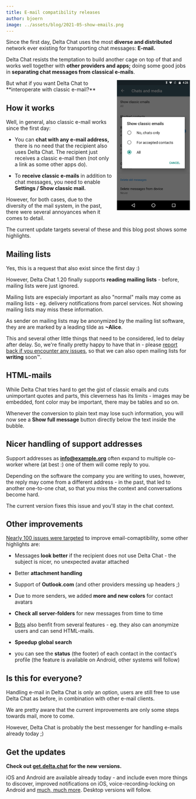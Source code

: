 ```yaml
---
title: E-mail compatibility releases
author: bjoern
image: ../assets/blog/2021-05-show-emails.png
---
```


Since the first day,
Delta Chat uses the most **diverse and distributed** network ever existing
for transporting chat messages: **E-mail.**

Delta Chat resists the temptation to build another cage on top of that
and works well together with **other providers and apps;**
doing some good jobs in
**separating chat messages from classical e-mails**.

<img src="../assets/blog/2021-05-show-emails.png" width="200" style="float: right; clear:both; margin-left:1em; margin-bottom:.2em;" alt="Screenshot with &quot;Show classic e-mails&quot; option" />
But what if you want Delta Chat to **interoperate with classic e-mail?**


## How it works

Well, in general, also classic e-mail works since the first day:

- You can **chat with any e-mail address,**
  there is no need that the recipient also uses Delta Chat.
  The recipient just receives a classic e-mail then
  (not only a link as some other apps do).

- To **receive classic e-mails** in addition to chat messages,
  you need to enable **Settings / Show classic mail.**

However, for both cases, 
due to the diversity of the mail system,
in the past,  there were several annoyances when it comes to detail.

The current update targets several of these
and this blog post shows some highlights.


## Mailing lists

Yes, this is a request that also exist since the first day :)

However, Delta Chat 1.20 finally supports **reading mailing lists** -
before, mailing lists were just ignored.

Mailing lists are especialy important as
also "normal" mails may come as mailing lists -
eg. delivery notifications from parcel services.
Not showing mailing lists may miss these information.

As sender on mailing lists may be anonymized by the mailing list software,
they are are marked by a leading tilde as **~Alice**.

This and several other little things that need to be considered,
led to delay after delay.
So, we're finally pretty happy to have that in -
please [report back if you encounter any issues](https://delta.chat/en/contribute#translations-and-bug-reports),
so that we can also open mailing lists for **writing** soon™.


## HTML-mails

While Delta Chat tries hard to get the gist of classic emails
and cuts unimportant quotes and parts,
this cleverness has its limits -
images may be embedded,
font color may be important, 
there may be tables and so on.

Whenever the conversion to plain text may lose such information,
you will now see a **Show full message** button
directly below the text inside the bubble.


## Nicer handling of support addresses

Support addresses as **info@example.org** often expand to multiple co-worker
where (at best :) one of them will come reply to you.

Depending on the software the company you are writing to uses,
however, the reply may come from a different address -
in the past, that led to another one-to-one chat, so that you miss the context
and conversations become hard.

The current version fixes this issue and you'll stay in the chat context.


## Other improvements

[Nearly 100 issues were targeted](https://github.com/orgs/deltachat/projects/31) 
to improve email-comaptibility,
some other highlights are:

- Messages **look better** if the recipient does not use Delta Chat -
  the subject is nicer, no unexpected avatar attached

- Better **attachment handling**

- Support of **Outlook.com** (and other providers messing up headers ;) 

- Due to more senders, we added **more and new colors** for contact avatars

- **Check all server-folders** for new messages from time to time

- [Bots](https://delta.chat/en/2020-03-26-shining-some-light-on-bots) also benfit from several features -
  eg. they also can anonymize users and can send HTML-mails.

- **Speedup global search**

- you can see the **status** (the footer) of each contact
  in the contact's profile (the feature is available on Android, other systems will follow)


## Is this for everyone?

Handling e-mail in Delta Chat is only an option,
users are still free to use Delta Chat as before,
in combination with other e-mail clients.

We are pretty aware that the current improvements
are only some steps towards mail, more to come.

However, Delta Chat is probably the best messenger
for handling e-mails already today ;)


## Get the updates

**Check out [get.delta.chat](https://get.delta.chat) for the new versions.**

iOS and Android are available already today -
and include even more things to discover,
improved notifications on iOS, voice-recording-locking on Android
and [much, much more](https://delta.chat/en/download#changelogs).
Desktop versions will follow.
